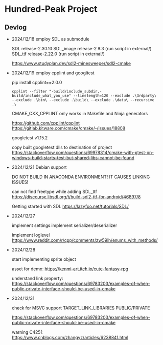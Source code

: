# Hundred-Peak Project

## Devlog

- 2024/12/18 employ SDL as submodule

    SDL release-2.30.10
    SDL_image release-2.8.3 (run script in external/)
    SDL_ttf release-2.22.0 (run script in external/)

    https://www.studyplan.dev/sdl2-minesweeper/sdl2-cmake

- 2024/12/19 employ cpplint and googltest

    pip install cpplint==2.0.0
    ```
    cpplint --filter "-build/include_subdir,-build/include_what_you_use" --linelength=120 --exclude .\3rdparty\ --exclude .\bin\ --exclude .\build\ --exclude .\data\ --recursive .\
    ```
    CMAKE_CXX_CPPLINT only works in Makefile and Ninja generators

    https://github.com/cpplint/cpplint
    https://gitlab.kitware.com/cmake/cmake/-/issues/18808

    googletest v1.15.2

    copy built googletest dlls to destination of project
    https://stackoverflow.com/questions/69978314/cmake-with-gtest-on-windows-build-starts-test-but-shared-libs-cannot-be-found

- 2024/12/21 Debian support

    DO NOT BUILD IN ANACONDA ENVIRONMENT! IT CAUSES LINKING ISSUES!

    can not find freetype while adding SDL_ttf
    https://discourse.libsdl.org/t/build-sdl2-ttf-for-android/46897/8

    Getting started with SDL
    https://lazyfoo.net/tutorials/SDL/

- 2024/12/27

    implement settings
    implement serializer/deserializer

    implement loglevel
    https://www.reddit.com/r/cpp/comments/zw59lh/enums_with_methods/

- 2024/12/28

    start implementing sprite object

    asset for demo:
    https://kenmi-art.itch.io/cute-fantasy-rpg

    understand link property:
    https://stackoverflow.com/questions/69783203/examples-of-when-public-private-interface-should-be-used-in-cmake
    
- 2024/12/31

    check for MSVC support
    TARGET_LINK_LIBRARIES PUBLIC/PRIVATE

    https://stackoverflow.com/questions/69783203/examples-of-when-public-private-interface-should-be-used-in-cmake

    warning C4251:
    https://www.cnblogs.com/zhangyz/articles/6238841.html